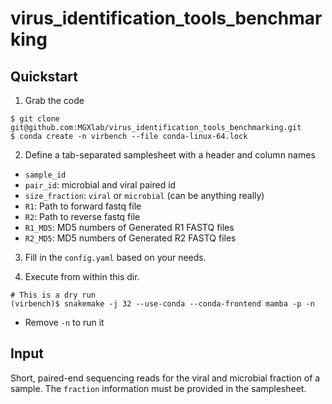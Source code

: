 # virus_identification_tools_benchmarking

## Quickstart

1. Grab the code
```
$ git clone git@github.com:MGXlab/virus_identification_tools_benchmarking.git 
$ conda create -n virbench --file conda-linux-64.lock
```

2. Define a tab-separated samplesheet with a header and  column names
  - `sample_id`
  - `pair_id`: microbial and viral paired id
  - `size_fraction`: `viral` or `microbial` (can be anything really)
  - `R1`: Path to forward fastq file
  - `R2`: Path to reverse fastq file
  - `R1_MD5`: MD5 numbers of Generated R1 FASTQ files
  - `R2_MD5`: MD5 numbers of Generated R2 FASTQ files

3. Fill in the `config.yaml` based on your needs.

4. Execute from within this dir.

```
# This is a dry run
(virbench)$ snakemake -j 32 --use-conda --conda-frontend mamba -p -n
```
* Remove `-n` to run it

## Input

Short, paired-end sequencing reads for the viral and microbial fraction of a 
sample. The `fraction` information must be provided in the samplesheet.


